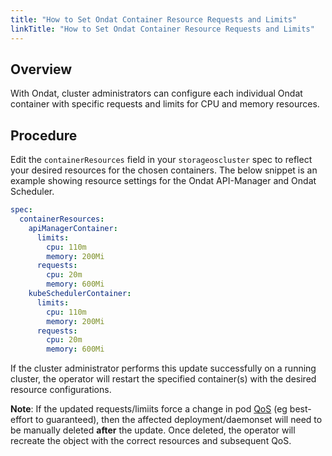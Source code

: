 ```yaml
---
title: "How to Set Ondat Container Resource Requests and Limits"
linkTitle: "How to Set Ondat Container Resource Requests and Limits"
---
```


## Overview

With Ondat, cluster administrators can configure each individual Ondat container with specific requests and limits for CPU and memory resources.

## Procedure

Edit the `containerResources` field in your `storageoscluster` spec to reflect your desired resources for the chosen containers. The below snippet is an example showing resource settings for the Ondat API-Manager and Ondat Scheduler.

```yaml
spec:
  containerResources:
    apiManagerContainer:
      limits:
        cpu: 110m
        memory: 200Mi
      requests:
        cpu: 20m
        memory: 600Mi
    kubeSchedulerContainer:
      limits:
        cpu: 110m
        memory: 200Mi
      requests:
        cpu: 20m
        memory: 600Mi
```

If the cluster administrator performs this update successfully on a running cluster, the operator will restart the specified container(s) with the desired resource configurations.

**Note**: If the updated requests/limiits force a change in pod [QoS](https://kubernetes.io/docs/tasks/configure-pod-container/quality-service-pod/#create-a-pod-that-gets-assigned-a-qos-class-of-guaranteed) (eg best-effort to guaranteed), then the affected deployment/daemonset will need to be manually deleted **after** the update. Once deleted, the operator will recreate the object with the correct resources and subsequent QoS.
